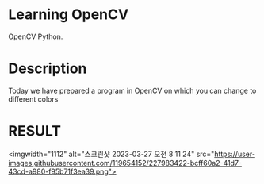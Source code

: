 
 # Learning OpenCV


OpenCV Python.


# Description


Today we have prepared a program in OpenCV on which you can change to different colors


# RESULT


<imgwidth="1112" alt="스크린샷 2023-03-27 오전 8 11 24" src="https://user-images.githubusercontent.com/119654152/227983422-bcff60a2-41d7-43cd-a980-f95b71f3ea39.png">
